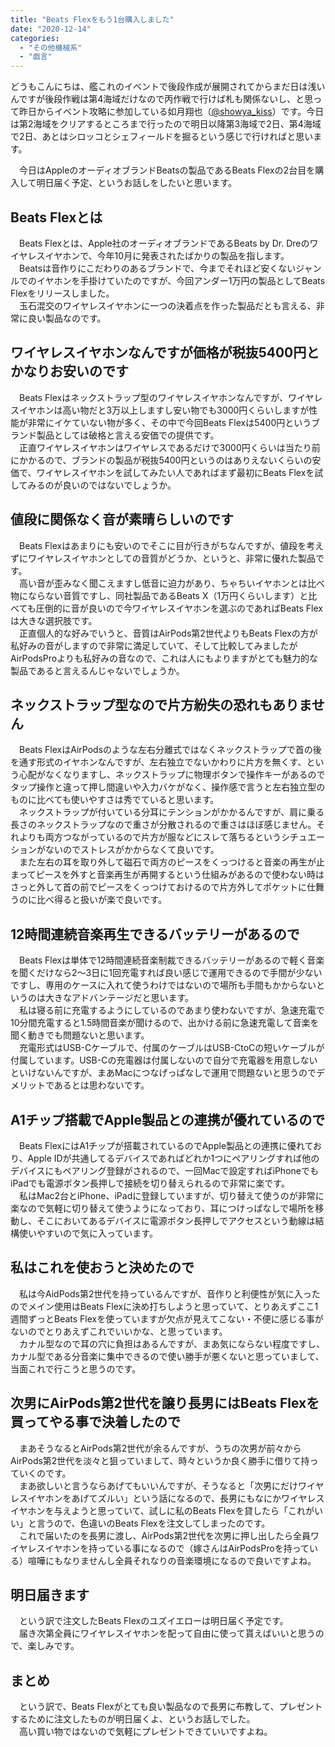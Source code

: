 ```yaml
---
title: "Beats Flexをもう1台購入しました"
date: "2020-12-14"
categories: 
  - "その他機械系"
  - "戯言"
---
```


どうもこんにちは、艦これのイベントで後段作成が展開されてからまだ日は浅いんですが後段作戦は第4海域だけなので丙作戦で行けば札も関係ないし、と思って昨日からイベント攻略に参加している如月翔也（[@showya\_kiss](http://twitter.com/showya_kiss)）です。今日は第2海域をクリアするところまで行ったので明日以降第3海域で2日、第4海域で2日、あとはシロッコとシェフィールドを掘るという感じで行ければと思います。  
  
　今日はAppleのオーディオブランドBeatsの製品であるBeats Flexの2台目を購入して明日届く予定、というお話しをしたいと思います。  

## Beats Flexとは

　Beats Flexとは、Apple社のオーディオブランドであるBeats by Dr. Dreのワイヤレスイヤホンで、今年10月に発表されたばかりの製品を指します。  
　Beatsは音作りにこだわりのあるブランドで、今までそれほど安くないジャンルでのイヤホンを手掛けていたのですが、今回アンダー1万円の製品としてBeats Flexをリリースしました。  
　玉石混交のワイヤレスイヤホンに一つの決着点を作った製品だとも言える、非常に良い製品なのです。  

## ワイヤレスイヤホンなんですが価格が税抜5400円とかなりお安いのです

　Beats Flexはネックストラップ型のワイヤレスイヤホンなんですが、ワイヤレスイヤホンは高い物だと3万以上しますし安い物でも3000円くらいしますが性能が非常にイケていない物が多く、その中で今回Beats Flexは5400円というブランド製品としては破格と言える安価での提供です。  
　正直ワイヤレスイヤホンはワイヤレスであるだけで3000円くらいは当たり前にかかるので、ブランドの製品が税抜5400円というのはありえないくらいの安価で、ワイヤレスイヤホンを試してみたい人であればまず最初にBeats Flexを試してみるのが良いのではないでしょうか。  

## 値段に関係なく音が素晴らしいのです

　Beats Flexはあまりにも安いのでそこに目が行きがちなんですが、値段を考えずにワイヤレスイヤホンとしての音質がどうか、というと、非常に優れた製品です。  
　高い音が歪みなく聞こえますし低音に迫力があり、ちゃちいイヤホンとは比べ物にならない音質ですし、同社製品であるBeats X（1万円くらいします）と比べても圧倒的に音が良いので今ワイヤレスイヤホンを選ぶのであればBeats Flexは大きな選択肢です。  
　正直個人的な好みでいうと、音質はAirPods第2世代よりもBeats Flexの方が私好みの音がしますので非常に満足していて、そして比較してみましたがAirPodsProよりも私好みの音なので、これは人にもよりますがとても魅力的な製品であると言えるんじゃないでしょうか。  

## ネックストラップ型なので片方紛失の恐れもありません

　Beats FlexはAirPodsのような左右分離式ではなくネックストラップで首の後を通す形式のイヤホンなんですが、左右独立でないかわりに片方を無くす、という心配がなくなりますし、ネックストラップに物理ボタンで操作キーがあるのでタップ操作と違って押し間違いや入力バケがなく、操作感で言うと左右独立型のものに比べても使いやすさは秀でていると思います。  
　ネックストラップが付いている分耳にテンションがかかるんですが、肩に乗る長さのネックストラップなので重さが分散されるので重さはほぼ感じません。それよりも両方つながっているので片方が服などにスレて落ちるというシチュエーションがないのでストレスがかからなくて良いです。  
　また左右の耳を取り外して磁石で両方のピースをくっつけると音楽の再生が止まってピースを外すと音楽再生が再開するという仕組みがあるので使わない時はさっと外して首の前でピースをくっつけておけるので片方外してポケットに仕舞うのに比べ得ると扱いが楽で良いです。  

## 12時間連続音楽再生できるバッテリーがあるので

　Beats Flexは単体で12時間連続音楽制裁できるバッテリーがあるので軽く音楽を聞くだけなら2〜3日に1回充電すれば良い感じで運用できるので手間が少ないですし、専用のケースに入れて使うわけではないので場所も手間もかからないというのは大きなアドバンテージだと思います。  
　私は寝る前に充電するようにしているのであまり使わないですが、急速充電で10分間充電すると1.5時間音楽が聞けるので、出かける前に急速充電して音楽を聞く動きでも問題ないと思います。  
　充電形式はUSB-Cケーブルで、付属のケーブルはUSB-CtoCの短いケーブルが付属しています。USB-Cの充電器は付属しないので自分で充電器を用意しないといけないんですが、まあMacにつなげっぱなしで運用で問題ないと思うのでデメリットであるとは思わないです。  

## A1チップ搭載でApple製品との連携が優れているので

　Beats FlexにはA1チップが搭載されているのでApple製品との連携に優れており、Apple IDが共通してるデバイスであればどれか1つにペアリングすれば他のデバイスにもペアリング登録がされるので、一回Macで設定すればiPhoneでもiPadでも電源ボタン長押しで接続を切り替えられるので非常に楽です。  
　私はMac2台とiPhone、iPadに登録していますが、切り替えて使うのが非常に楽なので気軽に切り替えて使うようになっており、耳につけっぱなしで場所を移動し、そこにおいてあるデバイスに電源ボタン長押しでアクセスという動線は結構使いやすいので気に入っています。  

## 私はこれを使おうと決めたので

　私は今AidPods第2世代を持っているんですが、音作りと利便性が気に入ったのでメイン使用はBeats Flexに決め打ちしようと思っていて、とりあえずここ1週間ずっとBeats Flexを使っていますが欠点が見えてこない・不便に感じる事がないのでとりあえずこれでいいかな、と思っています。  
　カナル型なので耳の穴に負担はあるんですが、まあ気にならない程度ですし、カナル型である分音楽に集中できるので使い勝手が悪くないと思っていまして、当面これで行こうと思うのです。  

## 次男にAirPods第2世代を譲り長男にはBeats Flexを買ってやる事で決着したので

　まあそうなるとAirPods第2世代が余るんですが、うちの次男が前々からAirPods第2世代を淡々と狙っていまして、時々というか良く勝手に借りて持っていくのです。  
　まあ欲しいと言うならあげてもいいんですが、そうなると「次男にだけワイヤレスイヤホンをあげてズルい」という話になるので、長男にもなにかワイヤレスイヤホンを与えようと思っていて、試しに私のBeats Flexを貸したら「これがいい」と言うので、色違いのBeats Flexを注文してしまったのです。  
　これで届いたのを長男に渡し、AirPods第2世代を次男に押し出したら全員ワイヤレスイヤホンを持っている事になるので（嫁さんはAirPodsProを持っている）喧嘩にもなりませんし全員それなりの音楽環境になるので良いですよね。  

## 明日届きます

　という訳で注文したBeats Flexのユズイエローは明日届く予定です。  
　届き次第全員にワイヤレスイヤホンを配って自由に使って貰えばいいと思うので、楽しみです。  

## まとめ

　という訳で、Beats Flexがとても良い製品なので長男に布教して、プレゼントするために注文したものが明日届くよ、というお話しでした。  
　高い買い物ではないので気軽にプレゼントできていいですよね。
